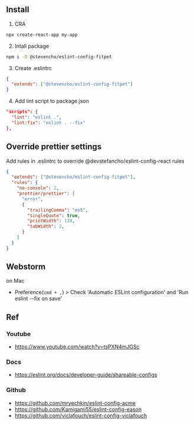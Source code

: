 ## Install

1. CRA
```bash
npx create-react-app my-app
```

2. Intall package
```bash
npm i -D @stevencho/eslint-config-fitpet
```

3. Create .eslintrc
```json
{
  "extends": ["@stevencho/eslint-config-fitpet"]
}
```

4. Add lint script to package.json
```json
"scripts": {
  "lint": "eslint .",
  "lint:fix": "eslint . --fix"
},
```

## Override prettier settings
Add rules in .eslintrc to override @devstefancho/eslint-config-react rules  
```json
{
  "extends": ["@stevencho/eslint-config-fitpet"],
  "rules": {
    "no-console": 2,
    "prettier/prettier": [
      "error",
      {
        "trailingComma": "es5",
        "singleQuote": true,
        "printWidth": 120,
        "tabWidth": 2,
      }
    ]
  }
}
```

## Webstorm
on Mac
- Preference(`cmd + ,`) > Check 'Automatic ESLint configuration' and 'Run eslint --fix on save'

## Ref
### Youtube
- https://www.youtube.com/watch?v=tsPXN4mJGSc

### Docs
- https://eslint.org/docs/developer-guide/shareable-configs

### Github
- https://github.com/mryechkin/eslint-config-acme
- https://github.com/Kamigami55/eslint-config-eason
- https://github.com/viclafouch/eslint-config-viclafouch
